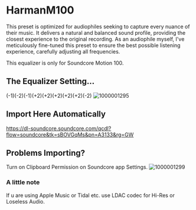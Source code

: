 # HarmanM100
This preset is optimized for audiophiles seeking to capture every nuance of their music. It delivers a natural and balanced sound profile, providing the closest experience to the original recording. As an audiophile myself, I've meticulously fine-tuned this preset to ensure the best possible listening experience, carefully adjusting all frequencies.

This equalizer is only for Soundcore Motion 100.

## The Equalizer Setting...
(-1)(-2)(-1)(+2)(+2)(+2)(+2)(+2)(-2)
![1000001295](https://github.com/user-attachments/assets/c1993b92-9a93-47b0-a983-3c9d7f1aee54)

## Import Here Automatically
https://dl-soundcore.soundcore.com/qcdl?flow=soundcore&tk=sBOVGqMs&pn=A3133&rg=GW 

## Problems Importing?
Turn on Clipboard Permission on Soundcore app Settings.
![1000001299](https://github.com/user-attachments/assets/9623135d-53de-41e5-879c-e81bcd1cea87)

### A little note
If u are using Apple Music or Tidal etc. use LDAC codec for Hi-Res or Loseless Audio.
